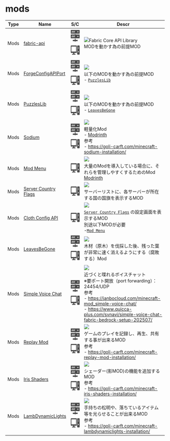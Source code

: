 # mods

| Type | Name | S/C | Descr |
| :---: | --- | :---: | --- |
| Mods | [fabric-api](https://www.curseforge.com/minecraft/mc-mods/fabric-api) | [<img src="./docs/assets/sv.svg" style="height: 3em;" />](/) [<img src="./docs/assets/pc.svg" style="height: 3em;" />](/) | <img src="https://fabricmc.net/assets/logo.png" style="height: 3em;" />Fabric Core API Library<br>MODを動かす為の前提MOD |
| Mods | [ForgeConfigAPIPort](https://www.curseforge.com/minecraft/mc-mods/forge-config-api-port-fabric) | [<img src="./docs/assets/sv.svg" style="height: 3em;" />](/) [<img src="./docs/assets/pc.svg" style="height: 3em;" />](/) | [![](https://img.shields.io/badge/Compatible%201.20.9-00aa00?style=for-the-badge&logoColor=white)](/)<br>以下のMODを動かす為の前提MOD<br>- [`PuzzlesLib`](https://www.curseforge.com/minecraft/mc-mods/puzzles-lib) |
| Mods | [PuzzlesLib](https://www.curseforge.com/minecraft/mc-mods/puzzles-lib) | [<img src="./docs/assets/sv.svg" style="height: 3em;" />](/) [<img src="./docs/assets/pc.svg" style="height: 3em;" />](/) | [![](https://img.shields.io/badge/Compatible%201.20.9-00aa00?style=for-the-badge&logoColor=white)](/)<br>以下のMODを動かす為の前提MOD<br>- [`LeavesBeGone`](https://www.curseforge.com/minecraft/mc-mods/leaves-be-gone) |
| Mods | [Sodium](https://www.curseforge.com/minecraft/mc-mods/sodium) | [<img src="./docs/assets/sv.svg" style="height: 3em;" />](/) [<img src="./docs/assets/pc.svg" style="height: 3em;" />](/) | [![](https://img.shields.io/badge/Compatible%201.20.9-00aa00?style=for-the-badge&logoColor=white)](/)<br>軽量化Mod<br>- [Modrinth](https://modrinth.com/mod/sodium?version=1.21.8&loader=fabric)<br>参考<br>- https://goli-carft.com/minecraft-sodium-installation/ |
| Mods | [Mod Menu](https://www.curseforge.com/minecraft/mc-mods/modmenu) | [<img src="./docs/assets/pc.svg" style="height: 3em;" />](/) | [![](https://img.shields.io/badge/Not%20Compatible%201.20.9-FF0000?style=for-the-badge&logoColor=white)](/)<br>大量のModを導入している場合に、それらを管理しやすくするためのMod<br>[Modrinth](https://modrinth.com/mod/modmenu) |
| Mods | [Server Country Flags](https://www.curseforge.com/minecraft/mc-mods/server-country-flags) | [<img src="./docs/assets/pc.svg" style="height: 3em;" />](/) | [![](https://img.shields.io/badge/Not%20Compatible%201.20.9-FF0000?style=for-the-badge&logoColor=white)](/)<br>サーバーリストに、各サーバーが所在する国の国旗を表示するMOD |
| Mods | [Cloth Config API](https://www.curseforge.com/minecraft/mc-mods/cloth-config) | [<img src="./docs/assets/pc.svg" style="height: 3em;" />](/) | [![](https://img.shields.io/badge/Compatible%201.20.9-00aa00?style=for-the-badge&logoColor=white)](/)<br>[`Server Country Flags`](https://www.curseforge.com/minecraft/mc-mods/server-country-flags) の設定画面を表示するMOD<br>別途以下MODが必要<br>-[`Mod Menu`](https://modrinth.com/mod/modmenu)  |
| Mods | [LeavesBeGone](https://www.curseforge.com/minecraft/mc-mods/leaves-be-gone) | [<img src="./docs/assets/sv.svg" style="height: 3em;" />](/) [<img src="./docs/assets/pc.svg" style="height: 3em;" />](/) | [![](https://img.shields.io/badge/Compatible%201.20.9-00aa00?style=for-the-badge&logoColor=white)](/)<br>木材（原木）を伐採した後、残った葉が非常に速く消えるようにする（腐敗する）Mod |
| Mods | [Simple Voice Chat](https://www.curseforge.com/minecraft/mc-mods/simple-voice-chat) | [<img src="./docs/assets/sv.svg" style="height: 3em;" />](/) [<img src="./docs/assets/pc.svg" style="height: 3em;" />](/) | [![](https://img.shields.io/badge/Compatible%201.20.9-00aa00?style=for-the-badge&logoColor=white)](/)<br>近づくと喋れるボイスチャット<br>※要ポート開放（port forwarding）：24454/UDP<br>参考<br>- https://janbocloud.com/minecraft-mod_simple-voice-chat/<br>- https://www.quicca-plus.com/svnavi/simple-voice-chat-fabric-bedrock-setup-202507/ |
| Mods | [Replay Mod](https://www.replaymod.com/download/) | [<img src="./docs/assets/sv.svg" style="height: 3em;" />](/) [<img src="./docs/assets/pc.svg" style="height: 3em;" />](/) | [![](https://img.shields.io/badge/Not%20Compatible%201.20.9-FF0000?style=for-the-badge&logoColor=white)](/)<br>ゲームのプレイを記録し、再生、共有する事が出来るMOD<br>参考<br>- https://goli-carft.com/minecraft-replay-mod-installation/ |
| Mods | [Iris Shaders](https://www.curseforge.com/minecraft/mc-mods/irisshaders) | [<img src="./docs/assets/sv.svg" style="height: 3em;" />](/) [<img src="./docs/assets/pc.svg" style="height: 3em;" />](/) | [![](https://img.shields.io/badge/Compatible%201.20.9-00aa00?style=for-the-badge&logoColor=white)](/)<br>シェーダー(影MOD)の機能を追加するMOD<br>参考<br>- https://goli-carft.com/minecraft-iris-shaders-installation/ |
| Mods | [LambDynamicLights](https://www.curseforge.com/minecraft/mc-mods/lambdynamiclights) | [<img src="./docs/assets/sv.svg" style="height: 3em;" />](/) [<img src="./docs/assets/pc.svg" style="height: 3em;" />](/) | [![](https://img.shields.io/badge/Compatible%201.20.9-00aa00?style=for-the-badge&logoColor=white)](/)<br>手持ちの松明や、落ちているアイテム等を光らせることが出来るMOD<br>参考<br>- https://goli-carft.com/minecraft-lambdynamiclights-installation/ |

